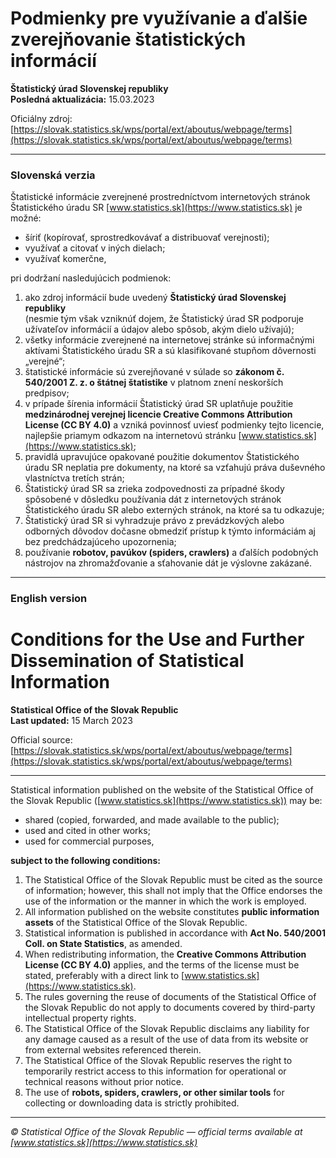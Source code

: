 # Podmienky pre využívanie a ďalšie zverejňovanie štatistických informácií  
**Štatistický úrad Slovenskej republiky**  
**Posledná aktualizácia:** 15.03.2023  

Oficiálny zdroj:  
[https://slovak.statistics.sk/wps/portal/ext/aboutus/webpage/terms](https://slovak.statistics.sk/wps/portal/ext/aboutus/webpage/terms)

---

### Slovenská verzia

Štatistické informácie zverejnené prostredníctvom internetových stránok Štatistického úradu SR [www.statistics.sk](https://www.statistics.sk) je možné:

- šíriť (kopírovať, sprostredkovávať a distribuovať verejnosti);  
- využívať a citovať v iných dielach;  
- využívať komerčne,  

pri dodržaní nasledujúcich podmienok:

1. ako zdroj informácií bude uvedený **Štatistický úrad Slovenskej republiky**  
   (nesmie tým však vzniknúť dojem, že Štatistický úrad SR podporuje užívateľov informácií a údajov alebo spôsob, akým dielo užívajú);  
2. všetky informácie zverejnené na internetovej stránke sú informačnými aktívami Štatistického úradu SR a sú klasifikované stupňom dôvernosti „verejné“;  
3. štatistické informácie sú zverejňované v súlade so **zákonom č. 540/2001 Z. z. o štátnej štatistike** v platnom znení neskorších predpisov;  
4. v prípade šírenia informácií Štatistický úrad SR uplatňuje použitie **medzinárodnej verejnej licencie Creative Commons Attribution License (CC BY 4.0)** a vzniká povinnosť uviesť podmienky tejto licencie, najlepšie priamym odkazom na internetovú stránku [www.statistics.sk](https://www.statistics.sk);  
5. pravidlá upravujúce opakované použitie dokumentov Štatistického úradu SR neplatia pre dokumenty, na ktoré sa vzťahujú práva duševného vlastníctva tretích strán;  
6. Štatistický úrad SR sa zrieka zodpovednosti za prípadné škody spôsobené v dôsledku používania dát z internetových stránok Štatistického úradu SR alebo externých stránok, na ktoré sa tu odkazuje;  
7. Štatistický úrad SR si vyhradzuje právo z prevádzkových alebo odborných dôvodov dočasne obmedziť prístup k týmto informáciám aj bez predchádzajúceho upozornenia;  
8. používanie **robotov, pavúkov (spiders, crawlers)** a ďalších podobných nástrojov na zhromažďovanie a sťahovanie dát je výslovne zakázané.

---

### English version

# Conditions for the Use and Further Dissemination of Statistical Information  
**Statistical Office of the Slovak Republic**  
**Last updated:** 15 March 2023  

Official source:  
[https://slovak.statistics.sk/wps/portal/ext/aboutus/webpage/terms](https://slovak.statistics.sk/wps/portal/ext/aboutus/webpage/terms)

---

Statistical information published on the website of the Statistical Office of the Slovak Republic ([www.statistics.sk](https://www.statistics.sk)) may be:

- shared (copied, forwarded, and made available to the public);  
- used and cited in other works;  
- used for commercial purposes,  

**subject to the following conditions:**

1. The Statistical Office of the Slovak Republic must be cited as the source of information; however, this shall not imply that the Office endorses the use of the information or the manner in which the work is employed.  
2. All information published on the website constitutes **public information assets** of the Statistical Office of the Slovak Republic.  
3. Statistical information is published in accordance with **Act No. 540/2001 Coll. on State Statistics**, as amended.  
4. When redistributing information, the **Creative Commons Attribution License (CC BY 4.0)** applies, and the terms of the license must be stated, preferably with a direct link to [www.statistics.sk](https://www.statistics.sk).  
5. The rules governing the reuse of documents of the Statistical Office of the Slovak Republic do not apply to documents covered by third-party intellectual property rights.  
6. The Statistical Office of the Slovak Republic disclaims any liability for any damage caused as a result of the use of data from its website or from external websites referenced therein.  
7. The Statistical Office of the Slovak Republic reserves the right to temporarily restrict access to this information for operational or technical reasons without prior notice.  
8. The use of **robots, spiders, crawlers, or other similar tools** for collecting or downloading data is strictly prohibited.

---

*© Statistical Office of the Slovak Republic — official terms available at [www.statistics.sk](https://www.statistics.sk)*
